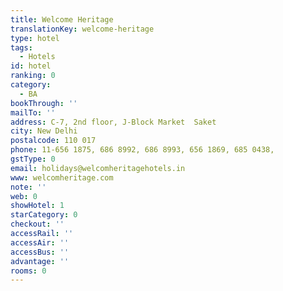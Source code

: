 ```yaml
---
title: Welcome Heritage
translationKey: welcome-heritage
type: hotel
tags:
  - Hotels
id: hotel
ranking: 0
category:
  - BA
bookThrough: ''
mailTo: ''
address: C-7, 2nd floor, J-Block Market  Saket
city: New Delhi
postalcode: 110 017
phone: 11-656 1875, 686 8992, 686 8993, 656 1869, 685 0438,
gstType: 0
email: holidays@welcomheritagehotels.in
www: welcomheritage.com
note: ''
web: 0
showHotel: 1
starCategory: 0
checkout: ''
accessRail: ''
accessAir: ''
accessBus: ''
advantage: ''
rooms: 0
---
```







